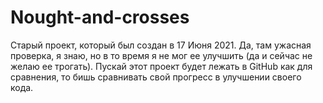 # Nought-and-crosses

Старый проект, который был создан ‎в 17 ‎Июня ‎2021.
Да, там ужасная проверка, я знаю, но в то время я не мог ее улучшить (да и сейчас не желаю ее трогать).
Пускай этот проект будет лежать в GitHub как для сравнения,
то бишь сравнивать свой прогресс в улучшении своего кода.
